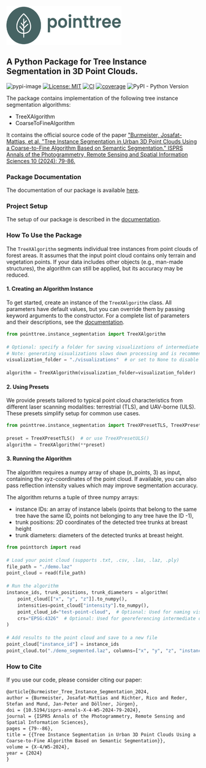 <img src="https://github.com/ai4trees/pointtree/blob/main/docs/assets/pointtree-logo-color.png?raw=true" alt="pointtree" width="300" height="100">

## A Python Package for Tree Instance Segmentation in 3D Point Clouds.

![pypi-image](https://badge.fury.io/py/pointtree.svg)
[![License: MIT](https://img.shields.io/badge/License-MIT-yellow.svg)](https://opensource.org/licenses/MIT)
[![CI](https://github.com/ai4trees/pointtree/actions/workflows/code-quality-main.yml/badge.svg)](https://github.com/ai4trees/pointtree/actions/workflows/code-quality-main.yml)
[![coverage](https://codecov.io/gh/ai4trees/pointtree/branch/main/graph/badge.svg)](https://codecov.io/github/ai4trees/pointtree?branch=main)
![PyPI - Python Version](https://img.shields.io/pypi/pyversions/pointtree)

The package contains implementation of the following tree instance segmentation algorithms:

- TreeXAlgorithm
- CoarseToFineAlgorithm

It contains the official source code of the paper ["Burmeister, Josafat-Mattias, et al. "Tree Instance Segmentation in Urban 3D Point Clouds Using a Coarse-to-Fine Algorithm Based on Semantic Segmentation." ISPRS Annals of the Photogrammetry, Remote Sensing and Spatial Information Sciences 10 (2024): 79-86.](https://isprs-annals.copernicus.org/articles/X-4-W5-2024/79/2024/isprs-annals-X-4-W5-2024-79-2024.pdf)

### Package Documentation

The documentation of our package is available [here](https://ai4trees.github.io/pointtree/stable).

### Project Setup

The setup of our package is described in the [documentation](https://ai4trees.github.io/pointtree/stable#get-started).

### How To Use the Package

The `TreeXAlgorithm` segments individual tree instances from point clouds of forest areas. It assumes that the input point cloud contains only terrain and vegetation points. If your data includes other objects (e.g., man-made structures), the algorithm can still be applied, but its accuracy may be reduced.

#### 1. Creating an Algorithm Instance

To get started, create an instance of the `TreeXAlgorithm` class. All parameters have default values, but you can override them by passing keyword arguments to the constructor. For a complete list of parameters and their descriptions, see the [documentation](https://ai4trees.github.io/pointtree/v0.1.0/pointtree.instance_segmentation.html#pointtree.instance_segmentation.TreeXAlgorithm).

```python
from pointtree.instance_segmentation import TreeXAlgorithm

# Optional: specify a folder for saving visualizations of intermediate results
# Note: generating visualizations slows down processing and is recommended only for small datasets
visualization_folder = "./visualizations"  # or set to None to disable

algorithm = TreeXAlgorithm(visualization_folder=visualization_folder)
```

#### 2. Using Presets

We provide presets tailored to typical point cloud characteristics from different laser scanning modalities: terrestrial (TLS), and UAV-borne (ULS). These presets simplify setup for common use cases.

```python
from pointtree.instance_segmentation import TreeXPresetTLS, TreeXPresetULS

preset = TreeXPresetTLS()  # or use TreeXPresetULS()
algorithm = TreeXAlgorithm(**preset)
```

#### 3. Running the Algorithm

The algorithm requires a numpy array of shape (n_points, 3) as input, containing the xyz-coordinates of the point cloud. If available, you can also pass reflection intensity values which may improve segmentation accuracy.

The algorithm returns a tuple of three numpy arrays:

- instance IDs: an array of instance labels (points that belong to the same tree have the same ID, points not belonging to any tree have the ID -1),
- trunk positions: 2D coordinates of the detected tree trunks at breast height
- trunk diameters: diameters of the detected trunks at breast height.

```python
from pointtorch import read

# Load your point cloud (supports .txt, .csv, .las, .laz, .ply)
file_path = "./demo.laz"
point_cloud = read(file_path)

# Run the algorithm
instance_ids, trunk_positions, trunk_diameters = algorithm(
    point_cloud[["x", "y", "z"]].to_numpy(),
    intensities=point_cloud["intensity"].to_numpy(),
    point_cloud_id="test-point-cloud",  # Optional: Used for naming visualization / intermediate outputs
    crs="EPSG:4326"  # Optional: Used for georeferencing intermediate outputs
)

# Add results to the point cloud and save to a new file
point_cloud["instance_id"] = instance_ids
point_cloud.to("./demo_segmented.laz", columns=["x", "y", "z", "instance_id"])
```

### How to Cite

If you use our code, please consider citing our paper:

```
@article{Burmeister_Tree_Instance_Segmentation_2024,
author = {Burmeister, Josafat-Mattias and Richter, Rico and Reder, Stefan and Mund, Jan-Peter and Döllner, Jürgen},
doi = {10.5194/isprs-annals-X-4-W5-2024-79-2024},
journal = {ISPRS Annals of the Photogrammetry, Remote Sensing and Spatial Information Sciences},
pages = {79--86},
title = {{Tree Instance Segmentation in Urban 3D Point Clouds Using a Coarse-to-Fine Algorithm Based on Semantic Segmentation}},
volume = {X-4/W5-2024},
year = {2024}
}
```
